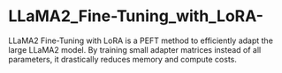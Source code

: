 # LLaMA2_Fine-Tuning_with_LoRA-
LLaMA2 Fine-Tuning with LoRA is a PEFT method to efficiently adapt the large LLaMA2 model. By training small adapter matrices instead of all parameters, it drastically reduces memory and compute costs.
